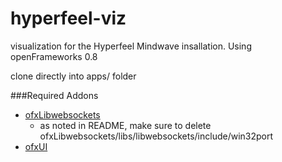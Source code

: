 hyperfeel-viz
=============

visualization for the Hyperfeel Mindwave insallation.  Using openFrameworks 0.8

clone directly into apps/ folder


###Required Addons

* [ofxLibwebsockets](https://github.com/labatrockwell/ofxLibwebsockets)
	* as noted in README, make sure to delete ofxLibwebsockets/libs/libwebsockets/include/win32port
* [ofxUI](https://github.com/rezaali/ofxUI)
